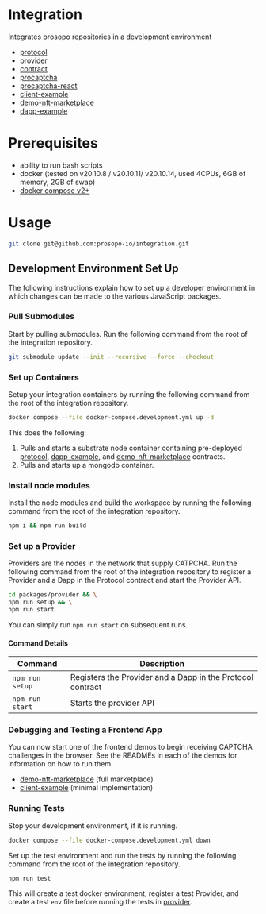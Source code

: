 # Integration
Integrates prosopo repositories in a development environment

- [protocol](https://github.com/prosopo-io/protocol/)
- [provider](https://github.com/prosopo-io/provider)
- [contract](https://github.com/prosopo-io/contract)
- [procaptcha](https://github.com/prosopo-io/procaptcha)
- [procaptcha-react](https://github.com/prosopo-io/procaptcha-react)
- [client-example](https://github.com/prosopo-io/client-example)
- [demo-nft-marketplace](https://github.com/prosopo-io/demo-nft-marketplace)
- [dapp-example](https://github.com/prosopo-io/dapp-example)

# Prerequisites
- ability to run bash scripts
- docker (tested on v20.10.8 / v20.10.11/ v20.10.14, used 4CPUs, 6GB of memory, 2GB of swap)
- [docker compose v2+](https://www.docker.com/blog/announcing-compose-v2-general-availability/)

# Usage

```bash
git clone git@github.com:prosopo-io/integration.git
````

## Development Environment Set Up

The following instructions explain how to set up a developer environment in which changes can be made to the various JavaScript packages.


### Pull Submodules

Start by pulling submodules. Run the following command from the root of the integration repository.

```bash
git submodule update --init --recursive --force --checkout
```

### Set up Containers

Setup your integration containers by running the following command from the root of the integration repository.

```bash
docker compose --file docker-compose.development.yml up -d
```

This does the following:

1. Pulls and starts a substrate node container containing pre-deployed [protocol](https://github.com/prosopo-io/protocol/), [dapp-example](https://github.com/prosopo-io/dapp-example), and [demo-nft-marketplace](https://github.com/prosopo-io/demo-nft-marketplace) contracts.
2. Pulls and starts up a mongodb container.

### Install node modules

Install the node modules and build the workspace by running the following command from the root of the integration repository.

```bash
npm i && npm run build
```

### Set up a Provider

Providers are the nodes in the network that supply CATPCHA. Run the following command from the root of the integration repository to register a Provider and a Dapp in the Protocol contract and start the Provider API.

```bash
cd packages/provider && \
npm run setup && \
npm run start
```

You can simply run `npm run start` on subsequent runs.

#### Command Details
| Command         | Description                                                |
|-----------------|------------------------------------------------------------|
| `npm run setup` | Registers the Provider and a Dapp in the Protocol contract |
| `npm run start` | Starts the provider API                                    |

### Debugging and Testing a Frontend App

You can now start one of the frontend demos to begin receiving CAPTCHA challenges in the browser. See the READMEs in each of the demos for information on how to run them.

- [demo-nft-marketplace](https://github.com/prosopo-io/demo-nft-marketplace) (full marketplace)
- [client-example](https://github.com/prosopo-io/client-example) (minimal implementation)


### Running Tests

Stop your development environment, if it is running.

```bash
docker compose --file docker-compose.development.yml down
```

Set up the test environment and run the tests by running the following command from the root of the integration repository.

```bash
npm run test
```

This will create a test docker environment, register a test Provider, and create a test `env` file before running the tests in [provider](https://github.com/prosopo-io/provider).
